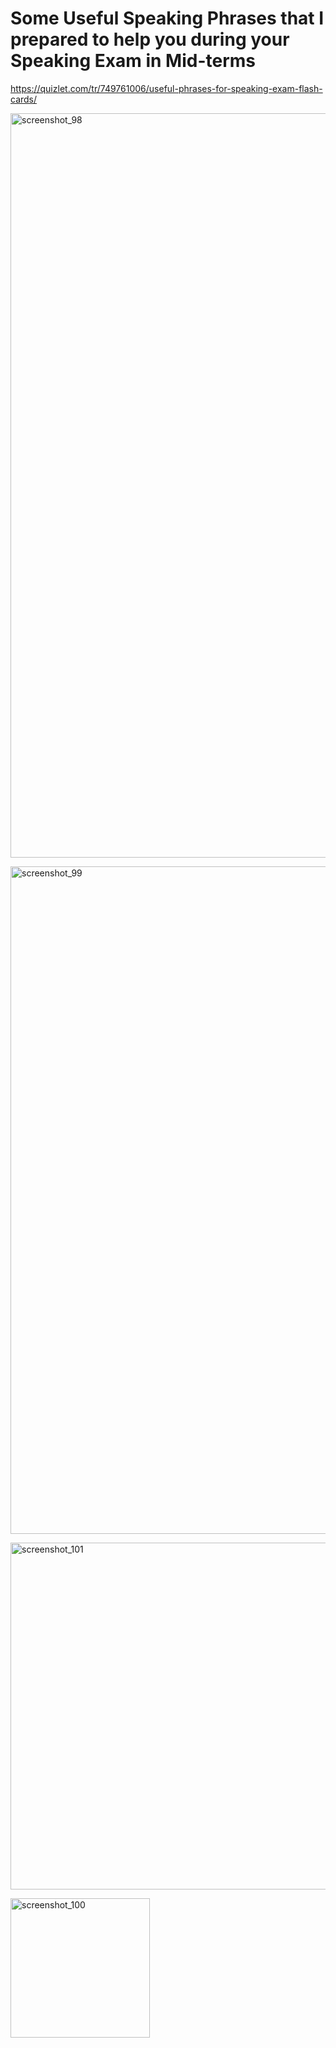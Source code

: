 
# Some Useful Speaking Phrases that I prepared to help you during your Speaking Exam in Mid-terms

https://quizlet.com/tr/749761006/useful-phrases-for-speaking-exam-flash-cards/

<img width="1191" alt="screenshot_98" src="https://github.com/user-attachments/assets/d5a8c7dc-80df-4e33-b1b4-0f0219e571ed" /> </br>

<img width="1068" alt="screenshot_99" src="https://github.com/user-attachments/assets/96a1e27b-262e-4301-a14d-e1a982125e92" />  </br>



<img width="555" alt="screenshot_101" src="https://github.com/user-attachments/assets/c0510446-4af0-4b19-b674-fba3f8248862" /> </br>


<img width="223" alt="screenshot_100" src="https://github.com/user-attachments/assets/9a7ca96a-a761-4e47-8275-b8be45096312" /> </br>



